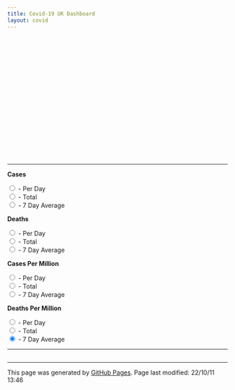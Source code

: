 ```yaml
---
title: Covid-19 UK Dashboard
layout: covid
---
```

<style>
#gChartBox {
  position: relative;
  width: 100%;
  padding-top: 50%;
}
#gChart {
  position: absolute;
  top:0;
  left:0;
  right: 0;
  bottom: 0;
}
</style>

<script type="text/javascript" src="https://www.gstatic.com/charts/loader.js"></script>
<script type="text/javascript" src="/assets/javascript/covid19UKData.js"></script>

<h1 id="chartTitle"></h1>
<div id="gChartBox"><div id="gChart"></div></div>
<hr>
<div>
<form id="measureForm">
<div class="measureBox">
<p><b>Cases</b></p>
<input type="radio" name="measure" id="measure01" onchange="drawCht();" value="1"> - Per Day<br>
<input type="radio" name="measure" id="measure02" onchange="drawCht();" value="2"> - Total<br>
<input type="radio" name="measure" id="measure03" onchange="drawCht();" value="3"> - 7 Day Average<br>
</div>
<div class="measureBox">
<p><b>Deaths</b></p>
<input type="radio" name="measure" id="measure04" onchange="drawCht();" value="4"> - Per Day<br>
<input type="radio" name="measure" id="measure05" onchange="drawCht();" value="5"> - Total<br>
<input type="radio" name="measure" id="measure06" onchange="drawCht();" value="6"> - 7 Day Average <br>
</div>
<div class="measureBox">
<p><b>Cases Per Million</b></p>
<input type="radio" name="measure" id="measure07" onchange="drawCht();" value="7"> - Per Day<br>
<input type="radio" name="measure" id="measure08" onchange="drawCht();" value="8"> - Total<br>
<input type="radio" name="measure" id="measure09" onchange="drawCht();" value="9"> - 7 Day Average<br>
</div>
<div class="measureBox">
<p><b>Deaths Per Million</b></p>
<input type="radio" name="measure" id="measure10" onchange="drawCht();" value="10"> - Per Day<br>
<input type="radio" name="measure" id="measure11" onchange="drawCht();" value="11"> - Total<br>
<input type="radio" name="measure" id="measure12" onchange="drawCht();" value="12" checked> - 7 Day Average<br>
</div>
</form>
</div>
<div class="clearfloat"></div>
<hr>
<h2 id="tableTitle"></h2>
<div id="statsTable"></div>
<script type="text/javascript" src="/assets/javascript/covid19UK.js"></script>

<hr>
<p class="pagedate">This page was generated by <a href=".">GitHub Pages</a>.  Page last modified: 22/10/11 13:46</p>
